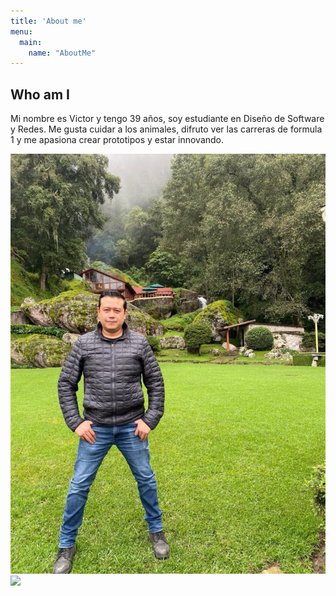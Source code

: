```yaml
---
title: 'About me'
menu:
  main:
    name: "AboutMe"
---
```


## Who am I

Mi nombre es Victor y tengo 39 años, soy estudiante en Diseño de Software y Redes.
Me gusta cuidar a los animales, difruto ver las carreras de formula 1 y me apasiona 
crear prototipos y estar innovando.

![](https://github.com/Vickmagar/my_launchx_blog_vickmagar/blob/master/content/pages/img/vic.jpg?raw=true)
![](https://github.com/Vickmagar/my_launchx_blog_vickmagar/blob/master/content/pages/img/Profile2.gif?raw=true)
